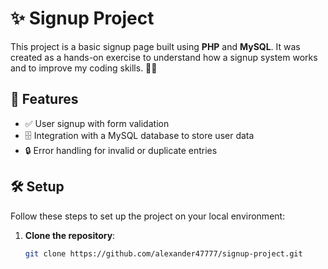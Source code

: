 # ✨ Signup Project

This project is a basic signup page built using **PHP** and **MySQL**. It was created as a hands-on exercise to understand how a signup system works and to improve my coding skills. 🧑‍💻

## 🚀 Features
- ✅ User signup with form validation
- 🗄️ Integration with a MySQL database to store user data
- 🔒 Error handling for invalid or duplicate entries

## 🛠️ Setup
Follow these steps to set up the project on your local environment:

1. **Clone the repository**:
   ```bash
   git clone https://github.com/alexander47777/signup-project.git
